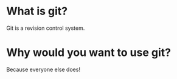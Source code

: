  
# What is git? 

Git is a revision control system.


# Why would you want to use git?

Because everyone else does!
